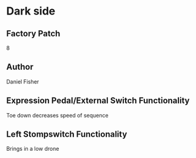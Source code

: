 



# Dark side

## Factory Patch


8  

## Author


Daniel Fisher  

## Expression Pedal/External Switch Functionality


Toe down decreases speed of sequence  

## Left Stompswitch Functionality


Brings in a low drone
